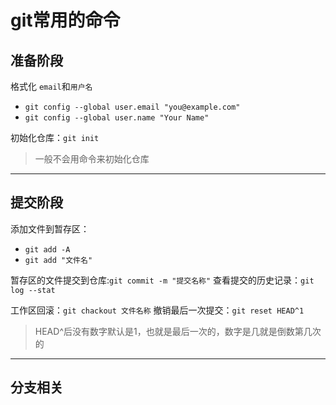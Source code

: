 # git常用的命令
## 准备阶段
格式化 `email`和`用户名`
   * `git config --global user.email "you@example.com"`
   * `git config --global user.name "Your Name"` 

初始化仓库：`git init`
> 一般不会用命令来初始化仓库
<!-- 克隆仓库  :`git clone <git地址>` -->
---

## 提交阶段
添加文件到暂存区：
- `git add -A`
- `git add "文件名"`

暂存区的文件提交到仓库:`git commit -m "提交名称"`
查看提交的历史记录：`git log --stat`

工作区回滚：`git chackout 文件名称`
撤销最后一次提交：`git reset HEAD^1`
> HEAD^后没有数字默认是1，也就是最后一次的，数字是几就是倒数第几次的

---
## 分支相关
